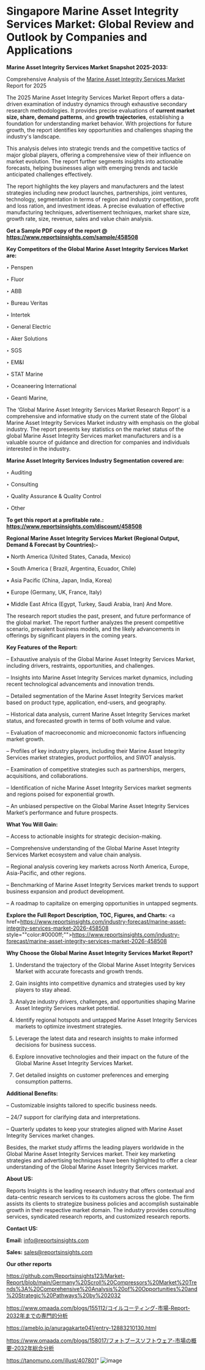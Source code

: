 # Singapore Marine Asset Integrity Services Market: Global Review and Outlook by Companies and Applications

<strong>Marine Asset Integrity Services Market Snapshot 2025-2033:</strong>

Comprehensive Analysis of the <a href=https://www.reportsinsights.com/sample/458508>Marine Asset Integrity Services Market</a> Report for 2025

The 2025 Marine Asset Integrity Services Market Report offers a data-driven examination of industry dynamics through exhaustive secondary research methodologies. It provides precise evaluations of <strong>current market size, share, demand patterns</strong>, and <strong>growth trajectories</strong>, establishing a foundation for understanding market behavior. With projections for future growth, the report identifies key opportunities and challenges shaping the industry's landscape.

This analysis delves into strategic trends and the competitive tactics of major global players, offering a comprehensive view of their influence on market evolution. The report further segments insights into actionable forecasts, helping businesses align with emerging trends and tackle anticipated challenges effectively.

The report highlights the key players and manufacturers and the latest strategies including new product launches, partnerships, joint ventures, technology, segmentation in terms of region and industry competition, profit and loss ration, and investment ideas. A precise evaluation of effective manufacturing techniques, advertisement techniques, market share size, growth rate, size, revenue, sales and value chain analysis.

<strong>Get a Sample PDF copy of the report @ <a href=https://www.reportsinsights.com/sample/458508 style=color:#0000ff;>https://www.reportsinsights.com/sample/458508</a></strong>

<strong>Key Competitors of the Global Marine Asset Integrity Services Market are:</strong>

‣ Penspen

‣ Fluor

‣ ABB

‣ Bureau Veritas

‣ Intertek

‣ General Electric

‣ Aker Solutions

‣ SGS

‣ EM&I

‣ STAT Marine

‣ Oceaneering International

‣ Geanti Marine,

The ‘Global Marine Asset Integrity Services Market Research Report’ is a comprehensive and informative study on the current state of the Global Marine Asset Integrity Services Market industry with emphasis on the global industry. The report presents key statistics on the market status of the global Marine Asset Integrity Services market manufacturers and is a valuable source of guidance and direction for companies and individuals interested in the industry.

<strong>Marine Asset Integrity Services Industry Segmentation covered are:</strong>

‣ Auditing

‣ Consulting

‣ Quality Assurance & Quality Control

‣ Other

<strong>To get this report at a profitable rate.: <a href=https://www.reportsinsights.com/discount/458508 style=color:#0000ff;>https://www.reportsinsights.com/discount/458508</a></strong>

<strong>Regional Marine Asset Integrity Services Market (Regional Output, Demand &amp; Forecast by Countries):-</strong>

• North America (United States, Canada, Mexico)

• South America ( Brazil, Argentina, Ecuador, Chile)

• Asia Pacific (China, Japan, India, Korea)

• Europe (Germany, UK, France, Italy)

• Middle East Africa (Egypt, Turkey, Saudi Arabia, Iran) And More.

The research report studies the past, present, and future performance of the global market. The report further analyzes the present competitive scenario, prevalent business models, and the likely advancements in offerings by significant players in the coming years.

<strong>Key Features of the Report:</strong>

– Exhaustive analysis of the Global Marine Asset Integrity Services Market, including drivers, restraints, opportunities, and challenges.

– Insights into Marine Asset Integrity Services market dynamics, including recent technological advancements and innovation trends.

– Detailed segmentation of the Marine Asset Integrity Services market based on product type, application, end-users, and geography.

– Historical data analysis, current Marine Asset Integrity Services market status, and forecasted growth in terms of both volume and value.

– Evaluation of macroeconomic and microeconomic factors influencing market growth.

– Profiles of key industry players, including their Marine Asset Integrity Services market strategies, product portfolios, and SWOT analysis.

– Examination of competitive strategies such as partnerships, mergers, acquisitions, and collaborations.

– Identification of niche Marine Asset Integrity Services market segments and regions poised for exponential growth.

– An unbiased perspective on the Global Marine Asset Integrity Services Market’s performance and future prospects.

<strong>What You Will Gain:</strong>

– Access to actionable insights for strategic decision-making.

– Comprehensive understanding of the Global Marine Asset Integrity Services Market ecosystem and value chain analysis.

– Regional analysis covering key markets across North America, Europe, Asia-Pacific, and other regions.

– Benchmarking of Marine Asset Integrity Services market trends to support business expansion and product development.

– A roadmap to capitalize on emerging opportunities in untapped segments.

<strong>Explore the Full Report Description, TOC, Figures, and Charts:</strong>
<a href=https://www.reportsinsights.com/industry-forecast/marine-asset-integrity-services-market-2026-458508 style=""color:#0000ff;"">https://www.reportsinsights.com/industry-forecast/marine-asset-integrity-services-market-2026-458508</a>

<strong>Why Choose the Global Marine Asset Integrity Services Market Report?</strong>

1. Understand the trajectory of the Global Marine Asset Integrity Services Market with accurate forecasts and growth trends.

2. Gain insights into competitive dynamics and strategies used by key players to stay ahead.

3. Analyze industry drivers, challenges, and opportunities shaping Marine Asset Integrity Services market potential.

4. Identify regional hotspots and untapped Marine Asset Integrity Services markets to optimize investment strategies.

5. Leverage the latest data and research insights to make informed decisions for business success.

6. Explore innovative technologies and their impact on the future of the Global Marine Asset Integrity Services Market.

7. Get detailed insights on customer preferences and emerging consumption patterns.

<strong>Additional Benefits:</strong>

– Customizable insights tailored to specific business needs.

– 24/7 support for clarifying data and interpretations.

– Quarterly updates to keep your strategies aligned with Marine Asset Integrity Services market changes.

Besides, the market study affirms the leading players worldwide in the Global Marine Asset Integrity Services market. Their key marketing strategies and advertising techniques have been highlighted to offer a clear understanding of the Global Marine Asset Integrity Services market.

<strong><strong>About US</strong>:</strong>

Reports Insights is the leading research industry that offers contextual and data-centric research services to its customers across the globe. The firm assists its clients to strategize business policies and accomplish sustainable growth in their respective market domain. The industry provides consulting services, syndicated research reports, and customized research reports.

<strong>Contact US:</strong>

<p class=><b>Email:</b> <a href=mailto:info@reportsinsights.com>info@reportsinsights.com</a></p>
<p class=><b>Sales:</b> <a href=mailto:sales@reportsinsights.com>sales@reportsinsights.com</a></p>

<strong>Our other reports</strong>

<a href=https://github.com/Reportsinsights123/Market-Report/blob/main/Germany%20Scroll%20Compressors%20Market%20Trends%3A%20Comprehensive%20Analysis%20of%20Opportunities%20and%20Strategic%20Pathways%20by%202032>https://github.com/Reportsinsights123/Market-Report/blob/main/Germany%20Scroll%20Compressors%20Market%20Trends%3A%20Comprehensive%20Analysis%20of%20Opportunities%20and%20Strategic%20Pathways%20by%202032</a>

<a href=https://www.omaada.com/blogs/155112/コイルコーティング-市場-Report-2032年までの専門的分析>https://www.omaada.com/blogs/155112/コイルコーティング-市場-Report-2032年までの専門的分析</a>

<a href=https://ameblo.jp/anuragakarte041/entry-12883210130.html>https://ameblo.jp/anuragakarte041/entry-12883210130.html</a>

<a href=https://www.omaada.com/blogs/158017/フォトブースソフトウェア-市場の概要-2032年総合分析>https://www.omaada.com/blogs/158017/フォトブースソフトウェア-市場の概要-2032年総合分析</a>

<a href=https://tanomuno.com/illust/407801>https://tanomuno.com/illust/407801</a>"
![image](https://github.com/user-attachments/assets/8f988c61-5a84-4470-b85b-f3e54a62bd67)
